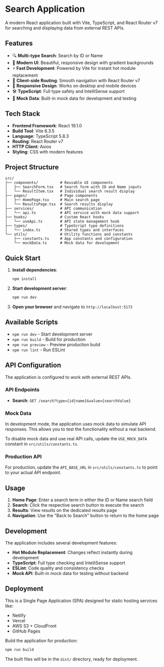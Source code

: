 # Search Application

A modern React application built with Vite, TypeScript, and React Router v7 for searching and displaying data from external REST APIs.

## Features

- 🔍 **Multi-type Search**: Search by ID or Name
- 🎨 **Modern UI**: Beautiful, responsive design with gradient backgrounds
- ⚡ **Fast Development**: Powered by Vite for instant hot module replacement
- 🔄 **Client-side Routing**: Smooth navigation with React Router v7
- 📱 **Responsive Design**: Works on desktop and mobile devices
- 🛠️ **TypeScript**: Full type safety and IntelliSense support
- 🧪 **Mock Data**: Built-in mock data for development and testing

## Tech Stack

- **Frontend Framework**: React 19.1.0
- **Build Tool**: Vite 6.3.5
- **Language**: TypeScript 5.8.3
- **Routing**: React Router v7
- **HTTP Client**: Axios
- **Styling**: CSS with modern features

## Project Structure

```
src/
├── components/          # Reusable UI components
│   ├── SearchForm.tsx   # Search form with ID and Name inputs
│   └── ResultItem.tsx   # Individual search result display
├── pages/               # Page components
│   ├── HomePage.tsx     # Main search page
│   └── ResultsPage.tsx  # Search results display
├── services/            # API communication
│   └── api.ts           # API service with mock data support
├── hooks/               # Custom React hooks
│   └── useApi.ts        # API state management hook
├── types/               # TypeScript type definitions
│   └── index.ts         # Shared types and interfaces
└── utils/               # Utility functions and constants
    ├── constants.ts     # App constants and configuration
    └── mockData.ts      # Mock data for development
```

## Quick Start

1. **Install dependencies**:
   ```bash
   npm install
   ```

2. **Start development server**:
   ```bash
   npm run dev
   ```

3. **Open your browser** and navigate to `http://localhost:5173`

## Available Scripts

- `npm run dev` - Start development server
- `npm run build` - Build for production
- `npm run preview` - Preview production build
- `npm run lint` - Run ESLint

## API Configuration

The application is configured to work with external REST APIs. 

### API Endpoints

- **Search**: `GET /search?type={id|name}&value={searchValue}`

### Mock Data

In development mode, the application uses mock data to simulate API responses. This allows you to test the functionality without a real backend.

To disable mock data and use real API calls, update the `USE_MOCK_DATA` constant in `src/utils/constants.ts`.

### Production API

For production, update the `API_BASE_URL` in `src/utils/constants.ts` to point to your actual API endpoint.

## Usage

1. **Home Page**: Enter a search term in either the ID or Name search field
2. **Search**: Click the respective search button to execute the search
3. **Results**: View results on the dedicated results page
4. **Navigation**: Use the "Back to Search" button to return to the home page

## Development

The application includes several development features:

- **Hot Module Replacement**: Changes reflect instantly during development
- **TypeScript**: Full type checking and IntelliSense support
- **ESLint**: Code quality and consistency checks
- **Mock API**: Built-in mock data for testing without backend

## Deployment

This is a Single Page Application (SPA) designed for static hosting services like:

- Netlify
- Vercel
- AWS S3 + CloudFront
- GitHub Pages

Build the application for production:

```bash
npm run build
```

The built files will be in the `dist/` directory, ready for deployment.
